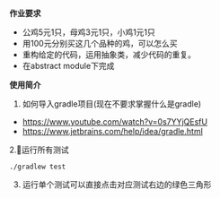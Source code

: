 **作业要求**
* 公鸡5元1只，母鸡3元1只，小鸡1元1只
* 用100元分别买这几个品种的鸡，可以怎么买
* 重构给定的代码，运用抽象类，减少代码的重复。
* 在abstract module下完成

**使用简介**  
1. 如何导入gradle项目(现在不要求掌握什么是gradle)
- https://www.youtube.com/watch?v=0s7YYjQEsfU
- https://www.jetbrains.com/help/idea/gradle.html

2.运行所有测试  
```
./gradlew test
```
3. 运行单个测试可以直接点击对应测试右边的绿色三角形

